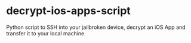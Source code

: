 # decrypt-ios-apps-script
Python script to SSH into your jailbroken device, decrypt an iOS App and transfer it to your local machine
